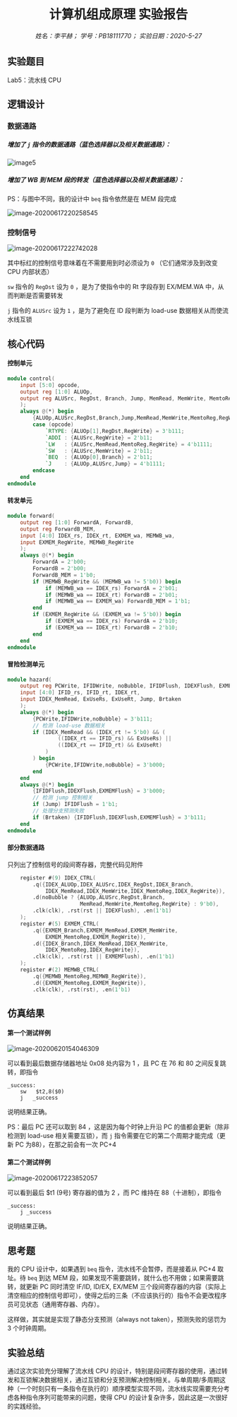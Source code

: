 # <center>计算机组成原理 实验报告</center>

###### <center>姓名：李平赫； 学号：PB18111770； 实验日期：2020-5-27</center>



## 实验题目

Lab5：流水线 CPU



## 逻辑设计

### 数据通路

##### 增加了 `j` 指令的数据通路（蓝色选择器以及相关数据通路）：

![image5](report.assets/image5.png)

##### 增加了 WB 到 MEM 段的转发（蓝色选择器以及相关数据通路）：

PS：与图中不同，我的设计中 `beq` 指令依然是在 MEM 段完成

![image-20200617220258545](report.assets/image-20200617220258545.png)



### 控制信号

![image-20200617222742028](report.assets/image-20200617222742028.png)

其中标红的控制信号意味着在不需要用到时必须设为 `0` （它们通常涉及到改变 CPU 内部状态）

`sw` 指令的 `RegDst` 设为 `0` ，是为了使指令中的 Rt 字段存到 EX/MEM.WA 中，从而判断是否需要转发

`j` 指令的 `ALUSrc` 设为 `1` ，是为了避免在 ID 段判断为 load-use 数据相关从而使流水线互锁



## 核心代码

#### 控制单元

```verilog
module control(
    input [5:0] opcode,
    output reg [1:0] ALUOp,
    output reg ALUSrc, RegDst, Branch, Jump, MemRead, MemWrite, MemtoReg, RegWrite
    );
    always @(*) begin
        {ALUOp,ALUSrc,RegDst,Branch,Jump,MemRead,MemWrite,MemtoReg,RegWrite} = 10'b0;
        case (opcode)
            `RTYPE: {ALUOp[1],RegDst,RegWrite} = 3'b111;
            `ADDI : {ALUSrc,RegWrite} = 2'b11;
            `LW   : {ALUSrc,MemRead,MemtoReg,RegWrite} = 4'b1111;
            `SW   : {ALUSrc,MemWrite} = 2'b11;
            `BEQ  : {ALUOp[0],Branch} = 2'b11;
            `J    : {ALUOp,ALUSrc,Jump} = 4'b1111;
        endcase
    end
endmodule
```

#### 转发单元

```verilog
module forward(
    output reg [1:0] ForwardA, ForwardB,
    output reg ForwardB_MEM,
    input [4:0] IDEX_rs, IDEX_rt, EXMEM_wa, MEMWB_wa,
    input EXMEM_RegWrite, MEMWB_RegWrite
    );
    always @(*) begin
        ForwardA = 2'b00;
        ForwardB = 2'b00;
        ForwardB_MEM = 1'b0;
        if (MEMWB_RegWrite && (MEMWB_wa != 5'b0)) begin
            if (MEMWB_wa == IDEX_rs) ForwardA = 2'b01;
            if (MEMWB_wa == IDEX_rt) ForwardB = 2'b01;
            if (MEMWB_wa == EXMEM_wa) ForwardB_MEM = 1'b1;
        end
        if (EXMEM_RegWrite && (EXMEM_wa != 5'b0)) begin
            if (EXMEM_wa == IDEX_rs) ForwardA = 2'b10;
            if (EXMEM_wa == IDEX_rt) ForwardB = 2'b10;
        end
    end
endmodule
```

#### 冒险检测单元

```verilog
module hazard(
    output reg PCWrite, IFIDWrite, noBubble, IFIDFlush, IDEXFlush, EXMEMFlush,
    input [4:0] IFID_rs, IFID_rt, IDEX_rt,
    input IDEX_MemRead, ExUseRs, ExUseRt, Jump, Brtaken
    );
    always @(*) begin
        {PCWrite,IFIDWrite,noBubble} = 3'b111;
        // 检测 load-use 数据相关
        if (IDEX_MemRead && (IDEX_rt != 5'b0) && (
                ((IDEX_rt == IFID_rs) && ExUseRs) || 
                ((IDEX_rt == IFID_rt) && ExUseRt)
            )
        ) begin
            {PCWrite,IFIDWrite,noBubble} = 3'b000;
        end
    end
    always @(*) begin
        {IFIDFlush,IDEXFlush,EXMEMFlush} = 3'b000;
        // 检测 jump 控制相关
        if (Jump) IFIDFlush = 1'b1;
        // 处理分支预测失败
        if (Brtaken) {IFIDFlush,IDEXFlush,EXMEMFlush} = 3'b111;
    end
endmodule
```

#### 部分数据通路

只列出了控制信号的段间寄存器，完整代码见附件

```verilog
    register #(9) IDEX_CTRL(
        .q({IDEX_ALUOp,IDEX_ALUSrc,IDEX_RegDst,IDEX_Branch,
            IDEX_MemRead,IDEX_MemWrite,IDEX_MemtoReg,IDEX_RegWrite}),
        .d(noBubble ? {ALUOp,ALUSrc,RegDst,Branch,
                       MemRead,MemWrite,MemtoReg,RegWrite} : 9'b0),
        .clk(clk), .rst(rst || IDEXFlush), .en(1'b1)
    );
    register #(5) EXMEM_CTRL(
        .q({EXMEM_Branch,EXMEM_MemRead,EXMEM_MemWrite,
            EXMEM_MemtoReg,EXMEM_RegWrite}),
        .d({IDEX_Branch,IDEX_MemRead,IDEX_MemWrite,
            IDEX_MemtoReg,IDEX_RegWrite}),
        .clk(clk), .rst(rst || EXMEMFlush), .en(1'b1)
    );
    register #(2) MEMWB_CTRL(
        .q({MEMWB_MemtoReg,MEMWB_RegWrite}),
        .d({EXMEM_MemtoReg,EXMEM_RegWrite}),
        .clk(clk), .rst(rst), .en(1'b1)
```



## 仿真结果

#### 第一个测试样例

![image-20200620154046309](report.assets/image-20200620154046309.png)

可以看到最后数据存储器地址 0x08 处内容为 1 ，且 PC 在 76 和 80 之间反复跳转，即指令

```assembly
_success: 
	sw   $t2,8($0)
	j   _success
```

说明结果正确。

PS：最后 PC 还可以取到 84 ，这是因为每个时钟上升沿 PC 的值都会更新（除非检测到 load-use 相关需要互锁），而 `j` 指令需要在它的第二个周期才能完成（更新 PC 为88），在那之前会有一次 PC+4

#### 第二个测试样例

![image-20200617223852057](report.assets/image-20200617223852057.png)

可以看到最后 $t1 (9号) 寄存器的值为 2 ，而 PC 维持在 88（十进制），即指令

```assembly
_success:
    j _success
```

说明结果正确。



## 思考题

我的 CPU 设计中，如果遇到 `beq` 指令，流水线不会暂停，而是接着从 PC+4 取址。待 `beq` 到达 MEM 段，如果发现不需要跳转，就什么也不用做；如果需要跳转，就更新 PC 同时清空 IF/ID, ID/EX, EX/MEM 三个段间寄存器的内容（实际上清空相应的控制信号即可），使得之后的三条（不应该执行的）指令不会更改程序员可见状态（通用寄存器、内存）。

这样做，其实就是实现了静态分支预测（always not taken），预测失败的惩罚为 3 个时钟周期。



## 实验总结

通过这次实验充分理解了流水线 CPU 的设计，特别是段间寄存器的使用，通过转发和互锁解决数据相关，通过互锁和分支预测解决控制相关。与单周期/多周期这种（一个时刻只有一条指令在执行的）顺序模型实现不同，流水线实现需要充分考虑各种指令序列可能带来的问题，使得 CPU 的设计复杂许多，因此这是一次很好的实践经验。

